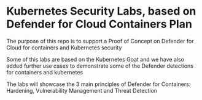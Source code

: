 # Kubernetes Security Labs, based on Defender for Cloud Containers Plan

The purpose of this repo is to support a Proof of Concept on Defender for Cloud for containers and Kubernetes security

Some of this labs are based on the Kubernetes Goat and we have also added further use cases to demonstrate some of the Defender detections for containers and kubernetes

The labs will showcase the 3 main principles of Defender for Containers: Hardening, Vulnerability Management and Threat Detection
